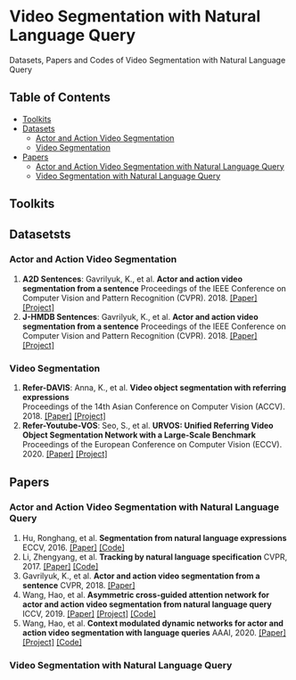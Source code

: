 # Video Segmentation with Natural Language Query  
Datasets, Papers and Codes of Video Segmentation with Natural Language Query  

## Table of Contents
- [Toolkits](#toolkits)
- [Datasets](#datasets)
    - [Actor and Action Video Segmentation](#actor-and-action-video-segmentation)
    - [Video Segmentation](#video-segmentation)
- [Papers](#papers)
	- [Actor and Action Video Segmentation with Natural Language Query](#actor-and-action-video-segmentation-with-natural-language-query)
	- [Video Segmentation with Natural Language Query](#video-segmentation-with-natural-language-query)
## Toolkits 


## Datasetsts  
### Actor and Action Video Segmentation  

1. **A2D Sentences**:  Gavrilyuk, K., et al. **Actor and action video segmentation from a sentence** 
Proceedings of the IEEE Conference on Computer Vision and Pattern Recognition (CVPR). 2018. [[Paper]](https://arxiv.org/abs/1803.07485) [[Project]](https://kgavrilyuk.github.io/publication/actor_action/)  
2. **J-HMDB Sentences**: Gavrilyuk, K., et al. **Actor and action video segmentation from a sentence** 
Proceedings of the IEEE Conference on Computer Vision and Pattern Recognition (CVPR). 2018. [[Paper]](https://arxiv.org/abs/1803.07485) [[Project]](https://kgavrilyuk.github.io/publication/actor_action/)  

### Video Segmentation  
1. **Refer-DAVIS**: Anna, K., et al. **Video object segmentation with referring expressions**  
Proceedings of the 14th Asian Conference on Computer Vision (ACCV). 2018. [[Paper]](https://arxiv.org/abs/1803.08006v3) [[Project]](https://www.mpi-inf.mpg.de/departments/computer-vision-and-machine-learning/research/video-segmentation/video-object-segmentation-with-language-referring-expressions)    
2. **Refer-Youtube-VOS**: Seo, S., et al. **URVOS: Unified Referring Video Object Segmentation Network with a Large-Scale Benchmark** 
Proceedings of the European Conference on Computer Vision (ECCV). 2020. [[Paper]](https://www.ecva.net/papers/eccv_2020/papers_ECCV/papers/123600205.pdf) [[Project]](https://github.com/skynbe/Refer-Youtube-VOS)   

## Papers
### Actor and Action Video Segmentation with Natural Language Query  
1. Hu, Ronghang, et al. **Segmentation from natural language expressions** 
ECCV, 2016. [[Paper]](https://arxiv.org/abs/1603.06180) [[Code]](https://github.com/ronghanghu/text_objseg)  
2. Li, Zhengyang, et al. **Tracking by natural language specification** 
CVPR, 2017. [[Paper]](https://openaccess.thecvf.com/content_cvpr_2017/papers/Li_Tracking_by_Natural_CVPR_2017_paper.pdf) [[Code]](https://github.com/QUVA-Lab/lang-tracker)  
3. Gavrilyuk, K., et al. **Actor and action video segmentation from a sentence** 
CVPR, 2018. [[Paper]](https://arxiv.org/abs/1803.07485)  
4. Wang, Hao, et al. **Asymmetric cross-guided attention network for actor and action video segmentation from natural language query** 
ICCV, 2019. [[Paper]](https://openaccess.thecvf.com/content_ICCV_2019/papers/Wang_Asymmetric_Cross-Guided_Attention_Network_for_Actor_and_Action_Video_Segmentation_ICCV_2019_paper.pdf) [[Project]](https://haowang1992.github.io/publication/2019-07-01-Asymmetric_Cross-Guided_Attention_Network_for_Actor_and_Action_Video_Segmentation_From_Natural_Language_Query) [[Code]](https://github.com/haowang1992/ACGA) 
5. Wang, Hao, et al. **Context modulated dynamic networks for actor and action video segmentation with language queries** 
AAAI, 2020. [[Paper]](https://haowang1992.github.io/files/AAAI20/cmdy.pdf) [[Project]]() [[Code]]() 


### Video Segmentation with Natural Language Query  


